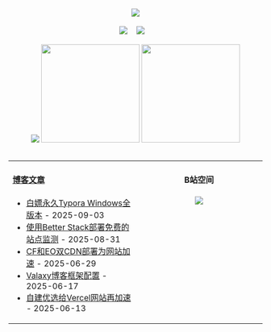 <!-- 动态打字效果 -->
<h1 align="center">
  <a href="https://blog.mnxy.eu.org/">
    <img style="margin:auto" src="https://readme-typing-svg.herokuapp.com?color=%2336BCF7&lines=&nbsp;&nbsp;&nbsp;&nbsp;&nbsp;&nbsp;今日事，今日毕！">
  </a>
</h1>

<!-- 个人资料徽标 -->
<div align="center">
  <a href="https://blog.mnxy.eu.org/"><img src="https://img.shields.io/badge/website-个人博客-5c5c5c?style=flat&logo=github"></a>&emsp;
  <a href="https://space.bilibili.com/381745966"><img src="https://img.shields.io/badge/B站空间-bilibili-ff69b4?style=flat&logo=bilibili"></a>&emsp;
</div>
<br>

<!-- GitHub数据统计 -->
<div align="center">
  <img src="https://cdn.jsdmirror.com/gh/MengNianxiaoyao/MengNianxiaoyao@main/assets/github-contribution-grid-snake.svg" />
  <img height="195px" src="https://cdn.jsdmirror.com/gh/MengNianxiaoyao/MengNianxiaoyao@main/assets/github-stats.svg" />
  <img height="195px" src="https://cdn.jsdmirror.com/gh/MengNianxiaoyao/MengNianxiaoyao@main/assets/top-langs.svg" />
</div>
<br>

<table align="center">
  
<td valign="top" width="50%">
  
#### <a href="https://blog.mnxy.eu.org/" target="_blank">博客文章</a>
  
<!-- START_SECTION:blog -->
* <a href='https://blog.mnxyio.top/posts/tech/typora' target='_blank'>白嫖永久Typora Windows全版本</a> - 2025-09-03
* <a href='https://blog.mnxyio.top/posts/tech/uptime2' target='_blank'>使用Better Stack部署免费的站点监测</a> - 2025-08-31
* <a href='https://blog.mnxyio.top/posts/tech/cf-eo' target='_blank'>CF和EO双CDN部署为网站加速</a> - 2025-06-29
* <a href='https://blog.mnxyio.top/posts/valaxy/config' target='_blank'>Valaxy博客框架配置</a> - 2025-06-17
* <a href='https://blog.mnxyio.top/posts/tech/cdnip' target='_blank'>自建优选给Vercel网站再加速</a> - 2025-06-13
<!-- END_SECTION:blog -->
</td>
<td valign="top" width="50%">
  <!-- BiliBili数据 -->
<div align="center">
  
#### B站空间
  <a href="https://space.bilibili.com/381745966"><img src="https://stats.justsong.cn/api/bilibili/?id=381745966"/></a>
</div>
</td> 
</table>
